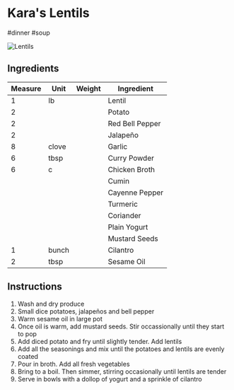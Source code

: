 # Kara's Lentils

#dinner #soup

![Lentils](/img/recipes/karaLentil.jpg)

## Ingredients

Measure | Unit | Weight | Ingredient
--------|------|--------|-----------
1 | Ib | | Lentil
2 | | | Potato
2 | | | Red Bell Pepper
2 | | | Jalapeño
8 | clove | | Garlic
6 | tbsp | | Curry Powder
6 | c | | Chicken Broth
| | | | Cumin
| | | | Cayenne Pepper
| | | | Turmeric
| | | | Coriander
| | | | Plain Yogurt
| | | | Mustard Seeds
1 | bunch | | Cilantro
2 | tbsp | | Sesame Oil

## Instructions

1. Wash and dry produce
2. Small dice potatoes, jalapeños and bell pepper
3. Warm sesame oil in large pot
4. Once oil is warm, add mustard seeds. Stir occassionally until they start to pop
5. Add diced potato and fry until slightly tender. Add lentils
6. Add all the seasonings and mix until the potatoes and lentils are evenly coated
7. Pour in broth. Add all fresh vegetables
8. Bring to a boil. Then simmer, stirring occasionally until lentils are tender
9. Serve in bowls with a dollop of yogurt and a sprinkle of cilantro
